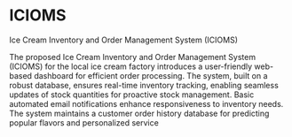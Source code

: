 # ICIOMS
Ice Cream Inventory and Order Management System (ICIOMS)

The proposed Ice Cream Inventory and Order Management System (ICIOMS) for the 
local ice cream factory introduces a user-friendly web-based dashboard for efficient 
order processing. The system, built on a robust database, ensures real-time inventory 
tracking, enabling seamless updates of stock quantities for proactive stock management. 
Basic automated email notifications enhance responsiveness to inventory needs. The 
system maintains a customer order history database for predicting popular flavors and 
personalized service